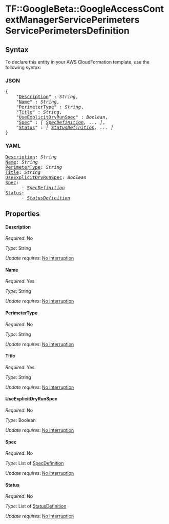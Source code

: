 # TF::GoogleBeta::GoogleAccessContextManagerServicePerimeters ServicePerimetersDefinition

## Syntax

To declare this entity in your AWS CloudFormation template, use the following syntax:

### JSON

<pre>
{
    "<a href="#description" title="Description">Description</a>" : <i>String</i>,
    "<a href="#name" title="Name">Name</a>" : <i>String</i>,
    "<a href="#perimetertype" title="PerimeterType">PerimeterType</a>" : <i>String</i>,
    "<a href="#title" title="Title">Title</a>" : <i>String</i>,
    "<a href="#useexplicitdryrunspec" title="UseExplicitDryRunSpec">UseExplicitDryRunSpec</a>" : <i>Boolean</i>,
    "<a href="#spec" title="Spec">Spec</a>" : <i>[ <a href="specdefinition.md">SpecDefinition</a>, ... ]</i>,
    "<a href="#status" title="Status">Status</a>" : <i>[ <a href="statusdefinition.md">StatusDefinition</a>, ... ]</i>
}
</pre>

### YAML

<pre>
<a href="#description" title="Description">Description</a>: <i>String</i>
<a href="#name" title="Name">Name</a>: <i>String</i>
<a href="#perimetertype" title="PerimeterType">PerimeterType</a>: <i>String</i>
<a href="#title" title="Title">Title</a>: <i>String</i>
<a href="#useexplicitdryrunspec" title="UseExplicitDryRunSpec">UseExplicitDryRunSpec</a>: <i>Boolean</i>
<a href="#spec" title="Spec">Spec</a>: <i>
      - <a href="specdefinition.md">SpecDefinition</a></i>
<a href="#status" title="Status">Status</a>: <i>
      - <a href="statusdefinition.md">StatusDefinition</a></i>
</pre>

## Properties

#### Description

_Required_: No

_Type_: String

_Update requires_: [No interruption](https://docs.aws.amazon.com/AWSCloudFormation/latest/UserGuide/using-cfn-updating-stacks-update-behaviors.html#update-no-interrupt)

#### Name

_Required_: Yes

_Type_: String

_Update requires_: [No interruption](https://docs.aws.amazon.com/AWSCloudFormation/latest/UserGuide/using-cfn-updating-stacks-update-behaviors.html#update-no-interrupt)

#### PerimeterType

_Required_: No

_Type_: String

_Update requires_: [No interruption](https://docs.aws.amazon.com/AWSCloudFormation/latest/UserGuide/using-cfn-updating-stacks-update-behaviors.html#update-no-interrupt)

#### Title

_Required_: Yes

_Type_: String

_Update requires_: [No interruption](https://docs.aws.amazon.com/AWSCloudFormation/latest/UserGuide/using-cfn-updating-stacks-update-behaviors.html#update-no-interrupt)

#### UseExplicitDryRunSpec

_Required_: No

_Type_: Boolean

_Update requires_: [No interruption](https://docs.aws.amazon.com/AWSCloudFormation/latest/UserGuide/using-cfn-updating-stacks-update-behaviors.html#update-no-interrupt)

#### Spec

_Required_: No

_Type_: List of <a href="specdefinition.md">SpecDefinition</a>

_Update requires_: [No interruption](https://docs.aws.amazon.com/AWSCloudFormation/latest/UserGuide/using-cfn-updating-stacks-update-behaviors.html#update-no-interrupt)

#### Status

_Required_: No

_Type_: List of <a href="statusdefinition.md">StatusDefinition</a>

_Update requires_: [No interruption](https://docs.aws.amazon.com/AWSCloudFormation/latest/UserGuide/using-cfn-updating-stacks-update-behaviors.html#update-no-interrupt)

